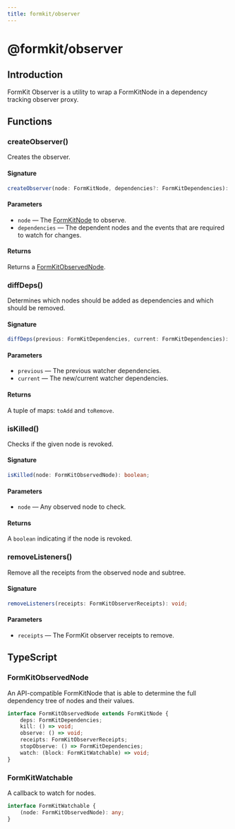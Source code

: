 ```yaml
---
title: formkit/observer
---
```


# @formkit/observer

<page-toc></page-toc>

## Introduction

FormKit Observer is a utility to wrap a FormKitNode in a dependency tracking observer proxy.

## Functions

### createObserver()

Creates the observer.

#### Signature

<client-only>

```typescript
createObserver(node: FormKitNode, dependencies?: FormKitDependencies): FormKitObservedNode;
```

</client-only>

#### Parameters

- `node` — The [FormKitNode](/api-reference/formkit-core#formkitnode) to observe.
- `dependencies` — The dependent nodes and the events that are required to watch for changes.

#### Returns

 Returns a [FormKitObservedNode](/api-reference/formkit-observer#formkitobservednode).

### diffDeps()

Determines which nodes should be added as dependencies and which should be removed.

#### Signature

<client-only>

```typescript
diffDeps(previous: FormKitDependencies, current: FormKitDependencies): [FormKitDependencies, FormKitDependencies];
```

</client-only>

#### Parameters

- `previous` — The previous watcher dependencies.
- `current` — The new/current watcher dependencies.

#### Returns

 A tuple of maps: `toAdd` and `toRemove`.

### isKilled()

Checks if the given node is revoked.

#### Signature

<client-only>

```typescript
isKilled(node: FormKitObservedNode): boolean;
```

</client-only>

#### Parameters

- `node` — Any observed node to check.

#### Returns

 A `boolean` indicating if the node is revoked.

### removeListeners()

Remove all the receipts from the observed node and subtree.

#### Signature

<client-only>

```typescript
removeListeners(receipts: FormKitObserverReceipts): void;
```

</client-only>

#### Parameters

- `receipts` — The FormKit observer receipts to remove.

## TypeScript

### FormKitObservedNode

An API-compatible FormKitNode that is able to determine the full dependency tree of nodes and their values.

<client-only>

```typescript
interface FormKitObservedNode extends FormKitNode {
    deps: FormKitDependencies;
    kill: () => void;
    observe: () => void;
    receipts: FormKitObserverReceipts;
    stopObserve: () => FormKitDependencies;
    watch: (block: FormKitWatchable) => void;
}
```

</client-only>

### FormKitWatchable

A callback to watch for nodes.

<client-only>

```typescript
interface FormKitWatchable {
    (node: FormKitObservedNode): any;
}
```

</client-only>